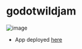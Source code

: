 # godotwildjam

![image](https://github.com/tducasse/orbiter/assets/11507599/c9bf6241-6e1b-4721-90a2-23981ced39ec)

- App deployed [here](https://tducasse.itchio/orbiter)
